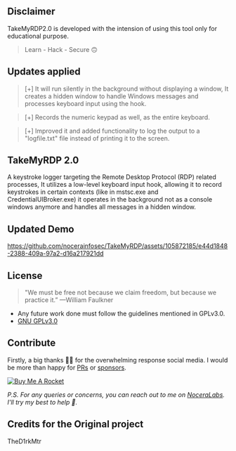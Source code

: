 ## Disclaimer
TakeMyRDP2.0 is developed with the intension of using this tool only for educational purpose.  
> Learn - Hack - Secure :upside_down_face:	


## Updates applied

>[+] It will run silently in the background without displaying a window, It creates a hidden window to handle Windows messages and processes keyboard input using the hook.

>[+] Records the numeric keypad as well, as the entire keyboard.

>[+] Improved it and added functionality to log the output to a "logfile.txt" file instead of printing it to the screen.

## TakeMyRDP 2.0
A keystroke logger targeting the Remote Desktop Protocol (RDP) related processes, It utilizes a low-level keyboard input hook, allowing it to record keystrokes in certain contexts (like in mstsc.exe and CredentialUIBroker.exe) it operates in the background not as a console windows anymore and handles all messages in a hidden window.

## Updated Demo
https://github.com/nocerainfosec/TakeMyRDP/assets/105872185/e44d1848-2388-409a-97a2-d16a217921dd

## License
> "We must be free not because we claim freedom, but because we practice it.” —William Faulkner  
* Any future work done must follow the guidelines mentioned in GPLv3.0.  
* [GNU GPLv3.0](https://choosealicense.com/licenses/gpl-3.0/)

## Contribute
Firstly, a big thanks 🙏🏻 for the overwhelming response social media. I would be more than happy for [PRs](https://help.github.com/articles/about-pull-requests/) or [sponsors](https://www.nocerainfosec.com.br).

<a href="https://www.buymeacoffee.com/guiinoceraE" target="_blank"><img src="https://www.buymeacoffee.com/assets/img/custom_images/orange_img.png" alt="Buy Me A Rocket" style="height: auto !important;width: auto !important;" ></a>

_P.S. For any queries or concerns, you can reach out to me on [NoceraLabs](https://nocerainfosec.com.br). I'll try my best to help 🙏._

## Credits for the Original project
TheD1rkMtr
